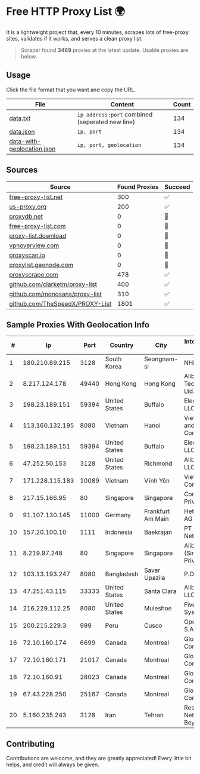 
# Free HTTP Proxy List 🌍

It is a lightweight project that, every 10 minutes, scrapes lots of free-proxy sites, validates if it works, and serves a clean proxy list.


> Scraper found **3489** proxies at the latest update. Usable proxies are below.

## Usage

Click the file format that you want and copy the URL.


|File|Content|Count|
|----|-------|-----|
|[data.txt](https://raw.githubusercontent.com/themiralay/Proxy-List-World/master/data.txt)|`ip_address:port` combined (seperated new line)|134|
|[data.json](https://raw.githubusercontent.com/themiralay/Proxy-List-World/master/data.json)|`ip, port`|134|
|[data-with-geolocation.json](https://raw.githubusercontent.com/themiralay/Proxy-List-World/master/data-with-geolocation.json)|`ip, port, geolocation`|134|

## Sources

|Source|Found Proxies|Succeed|
|------|-------------|-------|
|[free-proxy-list.net](https://free-proxy-list.net)|300|✅|
|[us-proxy.org](https://www.us-proxy.org)|200|✅|
|[proxydb.net](http://proxydb.net)|0|🚫|
|[free-proxy-list.com](https://free-proxy-list.com/?page=&port=&type%5B%5D=http&type%5B%5D=https&up_time=0&search=Search)|0|🚫|
|[proxy-list.download](https://www.proxy-list.download/HTTP)|0|🚫|
|[vpnoverview.com](https://vpnoverview.com/privacy/anonymous-browsing/free-proxy-servers)|0|🚫|
|[proxyscan.io](https://www.proxyscan.io)|0|🚫|
|[proxylist.geonode.com](https://proxylist.geonode.com/api/proxy-list?limit=300&page=1&sort_by=lastChecked&sort_type=desc&protocols=http,https)|0|🚫|
|[proxyscrape.com](https://api.proxyscrape.com/v2/?request=displayproxies&protocol=http&timeout=10000&country=all&ssl=all&anonymity=all)|478|✅|
|[github.com/clarketm/proxy-list](https://raw.githubusercontent.com/clarketm/proxy-list/master/proxy-list-raw.txt)|400|✅|
|[github.com/monosans/proxy-list](https://raw.githubusercontent.com/monosans/proxy-list/main/proxies/http.txt)|310|✅|
|[github.com/TheSpeedX/PROXY-List](https://raw.githubusercontent.com/TheSpeedX/PROXY-List/master/http.txt)|1801|✅|


## Sample Proxies With Geolocation Info

|#|Ip|Port|Country|City|Internet Service Provider|
|-|--|----|-------|----|-------------------------|
|1|180.210.89.215|3128|South Korea|Seongnam-si|NHNCLOUD|
|2|8.217.124.178|49440|Hong Kong|Hong Kong|Alibaba (US) Technology Co., Ltd.|
|3|198.23.189.151|59394|United States|Buffalo|Electro Nebula LLC|
|4|113.160.132.195|8080|Vietnam|Hanoi|VietNam Post and Telecom Corporation|
|5|198.23.189.151|59394|United States|Buffalo|Electro Nebula LLC|
|6|47.252.50.153|3128|United States|Richmond|Alibaba Cloud LLC|
|7|171.228.115.183|10089|Vietnam|Vĩnh Yên|Viettel Corporation|
|8|217.15.166.95|80|Singapore|Singapore|Contabo Asia Private Limited|
|9|91.107.130.145|11000|Germany|Frankfurt Am Main|Hetzner Online AG|
|10|157.20.100.10|1111|Indonesia|Baekrajan|PT Muria Global Network|
|11|8.219.97.248|80|Singapore|Singapore|Alibaba Cloud (Singapore) Private Limited|
|12|103.13.193.247|8080|Bangladesh|Savar Upazila|P.O-Jamirta|
|13|47.251.43.115|33333|United States|Santa Clara|Alibaba Cloud LLC|
|14|216.229.112.25|8080|United States|Muleshoe|Five Area Systems, LLC|
|15|200.215.229.3|999|Peru|Cusco|Gpon Networks S.A.C.|
|16|72.10.160.174|6699|Canada|Montreal|GloboTech Communications|
|17|72.10.160.171|21017|Canada|Montreal|GloboTech Communications|
|18|72.10.160.91|28023|Canada|Montreal|GloboTech Communications|
|19|67.43.228.250|25167|Canada|Montreal|GloboTech Communications|
|20|5.160.235.243|3128|Iran|Tehran|Respina Networks & Beyond PJSC|



## Contributing

Contributions are welcome, and they are greatly appreciated! Every
little bit helps, and credit will always be given.

